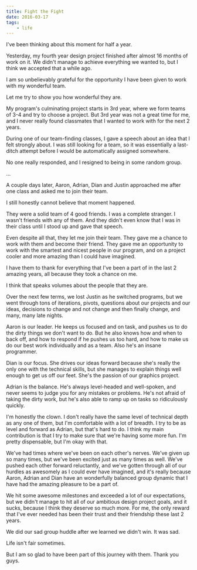 ```yaml
---
title: Fight the Fight
date: 2016-03-17
tags:
    - life
---
```


I've been thinking about this moment for half a year.

Yesterday, my fourth year design project finished after almost 16 months of work on it. We didn't manage to achieve everything we wanted to, but I think we accepted that a while ago. 

I am so unbelievably grateful for the opportunity I have been given to work with my wonderful team. 

Let me try to show you how wonderful they are. 

My program's culminating project starts in 3rd year, where we form teams of 3-4 and try to choose a project. But 3rd year was not a great time for me, and I never really found classmates that I wanted to work with for the next 2 years. 

During one of our team-finding classes, I gave a speech about an idea that I felt strongly about. I was still looking for a team, so it was essentially a last-ditch attempt before I would be automatically assigned somewhere. 

No one really responded, and I resigned to being in some random group.

...

A couple days later, Aaron, Adrian, Dian and Justin approached me after one class and asked me to join their team. 

I still honestly cannot believe that moment happened. 

They were a solid team of 4 good friends. I was a complete stranger. I wasn't friends with any of them. And they didn't even know that I was in their class until I stood up and gave that speech.

Even despite all that, they let me join their team. They gave me a chance to work with them and become their friend. They gave me an opportunity to work with the smartest and nicest people in our program, and on a project cooler and more amazing than I could have imagined. 

I have them to thank for everything that I've been a part of in the last 2 amazing years, all because they took a chance on me. 

I think that speaks volumes about the people that they are. 


Over the next few terms, we lost Justin as he switched programs, but we went through tons of iterations, pivots, questions about our projects and our ideas, decisions to change and not change and then finally change, and many, many late nights. 

Aaron is our leader. He keeps us focused and on task, and pushes us to do the dirty things we don't want to do. But he also knows how and when to back off, and how to respond if he pushes us too hard, and how to make us do our best work individually and as a team. Also he's an insane programmer. 

Dian is our focus. She drives our ideas forward because she's really the only one with the technical skills, but she manages to explain things well enough to get us off our feet. She's the passion of our graphics project. 

Adrian is the balance. He's always level-headed and well-spoken, and never seems to judge you for any mistakes or problems. He's not afraid of taking the dirty work, but he's also able to ramp up on tasks so ridiculously quickly. 

I'm honestly the clown. I don't really have the same level of technical depth as any one of them, but I'm comfortable with a lot of breadth. I try to be as level and forward as Adrian, but that's hard to do. I think my main contribution is that I try to make sure that we're having some more fun. I'm pretty dispensable, but I'm okay with that.

We've had times where we've been on each other's nerves. We've given up so many times, but we've been excited just as many times as well. We've pushed each other forward reluctantly, and we've gotten through all of our hurdles as awesomely as I could ever have imagined, and it's really because Aaron, Adrian and Dian have an wonderfully balanced group dynamic that I have had the amazing pleasure to be a part of. 

We hit some awesome milestones and exceeded a lot of our expectations, but we didn't manage to hit all of our ambitious design project goals, and it sucks, because I think they deserve so much more. For me, the only reward that I've ever needed has been their trust and their friendship these last 2 years. 

We did our sad group huddle after we learned we didn't win. It was sad.

Life isn't fair sometimes. 

But I am so glad to have been part of this journey with them. Thank you guys.

